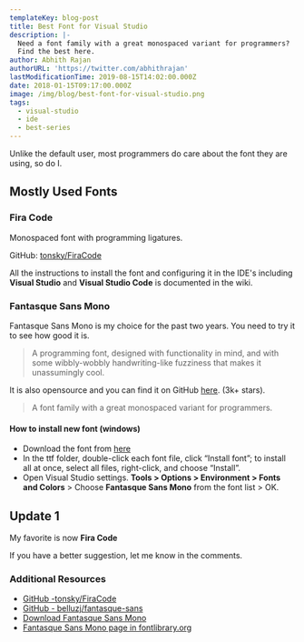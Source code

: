 ```yaml
---
templateKey: blog-post
title: Best Font for Visual Studio
description: |-
  Need a font family with a great monospaced variant for programmers?
  Find the best here.
author: Abhith Rajan
authorURL: 'https://twitter.com/abhithrajan'
lastModificationTime: 2019-08-15T14:02:00.000Z
date: 2018-01-15T09:17:00.000Z
image: /img/blog/best-font-for-visual-studio.png
tags:
  - visual-studio
  - ide
  - best-series
---
```


Unlike the default user, most programmers do care about the font they are using, so do I.

## Mostly Used Fonts

### Fira Code

Monospaced font with programming ligatures.

GitHub: [tonsky/FiraCode](https://github.com/tonsky/FiraCode)

All the instructions to install the font and configuring it in the IDE's including **Visual Studio** and **Visual Studio Code** is documented in the wiki.

### Fantasque Sans Mono

Fantasque Sans Mono is my choice for the past two years. You need to try it to see how good it is.

> A programming font, designed with functionality in mind, and with some wibbly-wobbly handwriting-like fuzziness that makes it unassumingly cool.

It is also opensource and you can find it on GitHub [here](https://github.com/belluzj/fantasque-sans).  (3k+ stars).

> A font family with a great monospaced variant for programmers.

#### How to install new font (windows)

- Download the font from [here](https://github.com/belluzj/fantasque-sans/releases/latest)
- In the ttf folder, double-click each font file, click “Install font”; to install all at once, select all files, right-click, and choose “Install”.
- Open Visual Studio settings. **Tools > Options > Environment > Fonts and Colors** > Choose **Fantasque Sans Mono** from the font
   list > OK.

## Update 1

My favorite is now **Fira Code**

If you have a better suggestion, let me know in the comments.

### Additional Resources

- [GitHub -tonsky/FiraCode](https://github.com/tonsky/FiraCode)
- [GitHub - belluzj/fantasque-sans](https://github.com/belluzj/fantasque-sans)
- [Download Fantasque Sans Mono](https://github.com/belluzj/fantasque-sans/releases/latest)
- [Fantasque Sans Mono page in fontlibrary.org](https://fontlibrary.org/en/font/fantasque-sans-mono)
